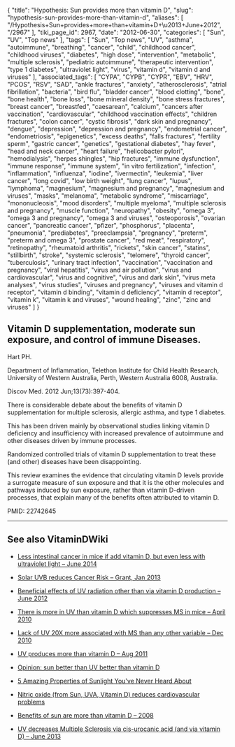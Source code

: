 {
    "title": "Hypothesis: Sun provides more than vitamin D",
    "slug": "hypothesis-sun-provides-more-than-vitamin-d",
    "aliases": [
        "/Hypothesis+Sun+provides+more+than+vitamin+D+\u2013+June+2012",
        "/2967"
    ],
    "tiki_page_id": 2967,
    "date": "2012-06-30",
    "categories": [
        "Sun",
        "UV",
        "Top news"
    ],
    "tags": [
        "Sun",
        "Top news",
        "UV",
        "asthma",
        "autoimmune",
        "breathing",
        "cancer",
        "child",
        "childhood cancer",
        "childhood viruses",
        "diabetes",
        "high dose",
        "intervention",
        "metabolic",
        "multiple sclerosis",
        "pediatric autoimmune",
        "therapeutic intervention",
        "type 1 diabetes",
        "ultraviolet light",
        "virus",
        "vitamin d",
        "vitamin d and viruses"
    ],
    "associated_tags": [
        "CYPA",
        "CYPB",
        "CYPR",
        "EBV",
        "HRV",
        "PCOS",
        "RSV",
        "SAD",
        "ankle fractures",
        "anxiety",
        "atherosclerosis",
        "atrial fibrillation",
        "bacteria",
        "bird flu",
        "bladder cancer",
        "blood clotting",
        "bone",
        "bone health",
        "bone loss",
        "bone mineral density",
        "bone stress fractures",
        "breast cancer",
        "breastfed",
        "caesarean",
        "calcium",
        "cancers after vaccination",
        "cardiovascular",
        "childhood vaccination effects",
        "children fractures",
        "colon cancer",
        "cystic fibrosis",
        "dark skin and pregnancy",
        "dengue",
        "depression",
        "depression and pregnancy",
        "endometrial cancer",
        "endometriosis",
        "epigenetics",
        "excess deaths",
        "falls fractures",
        "fertility sperm",
        "gastric cancer",
        "genetics",
        "gestational diabetes",
        "hay fever",
        "head and neck cancer",
        "heart failure",
        "helicobacter pylori",
        "hemodialysis",
        "herpes shingles",
        "hip fractures",
        "immune dysfunction",
        "immune response",
        "immune system",
        "in vitro fertilization",
        "infection",
        "inflammation",
        "influenza",
        "iodine",
        "ivermectin",
        "leukemia",
        "liver cancer",
        "long covid",
        "low birth weight",
        "lung cancer",
        "lupus",
        "lymphoma",
        "magnesium",
        "magnesium and pregnancy",
        "magnesium and viruses",
        "masks",
        "melanoma",
        "metabolic syndrome",
        "miscarriage",
        "mononucleosis",
        "mood disorders",
        "multiple myeloma",
        "multiple sclerosis and pregnancy",
        "muscle function",
        "neuropathy",
        "obesity",
        "omega 3",
        "omega 3 and pregnancy",
        "omega 3 and viruses",
        "osteoporosis",
        "ovarian cancer",
        "pancreatic cancer",
        "pfizer",
        "phosphorus",
        "placenta",
        "pneumonia",
        "prediabetes",
        "preeclampsia",
        "pregnancy",
        "preterm",
        "preterm and omega 3",
        "prostate cancer",
        "red meat",
        "respiratory",
        "retinopathy",
        "rheumatoid arthritis",
        "rickets",
        "skin cancer",
        "statins",
        "stillbirth",
        "stroke",
        "systemic sclerosis",
        "telomere",
        "thyroid cancer",
        "tuberculosis",
        "urinary tract infection",
        "vaccination",
        "vaccination and pregnancy",
        "viral hepatitis",
        "virus and air pollution",
        "virus and cardiovascular",
        "virus and cognitive",
        "virus and dark skin",
        "virus meta analyses",
        "virus studies",
        "viruses and pregnancy",
        "viruses and vitamin d receptor",
        "vitamin d binding",
        "vitamin d deficiency",
        "vitamin d receptor",
        "vitamin k",
        "vitamin k and viruses",
        "wound healing",
        "zinc",
        "zinc and viruses"
    ]
}


## Vitamin D supplementation, moderate sun exposure, and control of immune Diseases.

Hart PH.

Department of Inflammation, Telethon Institute for Child Health Research, University of Western Australia, Perth, Western Australia 6008, Australia.

Discov Med. 2012 Jun;13(73):397-404.

There is considerable debate about the benefits of vitamin D supplementation for multiple sclerosis, allergic asthma, and type 1 diabetes. 

This has been driven mainly by observational studies linking vitamin D deficiency and insufficiency with increased prevalence of autoimmune and other diseases driven by immune processes. 

Randomized controlled trials of vitamin D supplementation to treat these (and other) diseases have been disappointing. 

This review examines the evidence that circulating vitamin D levels provide a surrogate measure of sun exposure and that it is the other molecules and pathways induced by sun exposure, rather than vitamin D-driven processes, that explain many of the benefits often attributed to vitamin D.

PMID: 22742645

- - - - - - - - - - - - - - - - - 

## See also VitaminDWiki

* [Less intestinal cancer in mice if add vitamin D, but even less with ultraviolet light – June 2014](/posts/less-intestinal-cancer-in-mice-if-add-vitamin-d-but-even-less-with-ultraviolet-light)

* [Solar UVB reduces Cancer Risk – Grant, Jan 2013](/posts/solar-uvb-reduces-cancer-risk-grant)

* [Beneficial effects of UV radiation other than via vitamin D production – June 2012](/tags/beneficial-effects-of-uv-radiation-other-than-via-vitamin-d-production-june-2012.html)

* [There is more in UV than vitamin D which suppresses MS in mice – April 2010](/tags/there-is-more-in-uv-than-vitamin-d-which-suppresses-ms-in-mice-april-2010.html)

* [Lack of UV 20X more associated with MS than any other variable – Dec 2010](/tags/lack-of-uv-20x-more-associated-with-ms-than-any-other-variable-dec-2010.html)

* [UV produces more than vitamin D – Aug 2011](/tags/uv-produces-more-than-vitamin-d-aug-2011.html)

* [Opinion: sun better than UV better than vitamin D](/tags/opinion-sun-better-than-uv-better-than-vitamin-d.html)

* [5 Amazing Properties of Sunlight You've Never Heard About](/posts/5-amazing-properties-of-sunlight-youve-never-heard-about) 

* [Nitric oxide (from Sun, UVA, Vitamin D) reduces cardiovascular problems](/posts/nitric-oxide-from-sun-uva-vitamin-d-reduces-cardiovascular-problems)

* [Benefits of sun are more than vitamin D – 2008](/posts/benefits-of-sun-are-more-than-vitamin-d-2008)

* [UV decreases Multiple Sclerosis via cis-urocanic acid (and via vitamin D) – June 2013](/posts/uv-decreases-multiple-sclerosis-via-cis-urocanic-acid-and-via-vitamin-d)